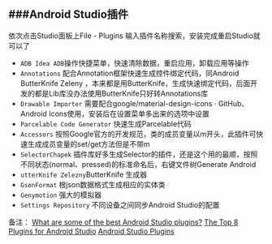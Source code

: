 ###Android Studio插件
---

依次点击Studio面板上File - Plugins
输入插件名称搜索，安装完成重启Studio就可以了

* `ADB Idea ADB`操作快捷菜单，快速清除数据，重启应用，卸载应用等操作
* `Annotations` 配合Annotation框架快速生成控件绑定代码，同Android ButterKnife Zeleny ，本来都是用ButterKnife，生成快速绑定代码，后面开发的都是Lib库没办法使用ButterKnife只好转Annotations库
* `Drawable Importer` 需要配合google/material-design-icons · GitHub、Android Icons使用，安装后在设置菜单多出来的选项中设置
* `Parcelable Code Generator` 快速生成Parcelable代码
* `Accessors` 按照Google官方的开发规范，类的成员变量以m开头，此插件可快速生成成员变量的set/get方法但是不带m
* `SelectorChapek` 插件库好多生成Selector的插件，还是这个用的最顺，按照不同状态(normal、pressed)的标准命名后，右键文件树Generate Android 
* `utterKnife Zelezny`ButterKnife 生成器
* `GsonFormat` 根json数据格式生成相应的实体类
* `Genymotion` 强大的模拟器
* `Settings Repository` 不同设备之间同步Android Studio的配置


备注：
[What are some of the best Android Studio plugins?](http://www.quora.com/What-are-some-of-the-best-Android-Studio-plugins)
[The Top 8 Plugins for Android Studio](http://www.sitepoint.com/top-8-plugins-android-studio/)
[Android Studio Plugins](https://plugins.jetbrains.com/?androidstudio)
